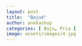 ```yaml
---
layout: post
title:  "Baju4"
author: anekashop
categories: [ Baju, Pria ]
image: assets/images/4.jpg
---
```

